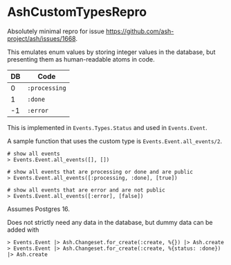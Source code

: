 # AshCustomTypesRepro

Absolutely minimal repro for issue https://github.com/ash-project/ash/issues/1668.

This emulates enum values by storing integer values in the database, but presenting them as human-readable atoms in code.

| DB | Code |
| --- | --- |
| 0 | `:processing` |
| 1 | `:done` |
| -1 | `:error` |

This is implemented in `Events.Types.Status` and used in `Events.Event`.

A sample function that uses the custom type is `Events.Event.all_events/2`.

```
# show all events
> Events.Event.all_events([], [])

# show all events that are processing or done and are public
> Events.Event.all_events([:processing, :done], [true])

# show all events that are error and are not public
> Events.Event.all_events([:error], [false])
```

Assumes Postgres 16.

Does not strictly need any data in the database, but dummy data can be added with

```
> Events.Event |> Ash.Changeset.for_create(:create, %{}) |> Ash.create
> Events.Event |> Ash.Changeset.for_create(:create, %{status: :done}) |> Ash.create
```


